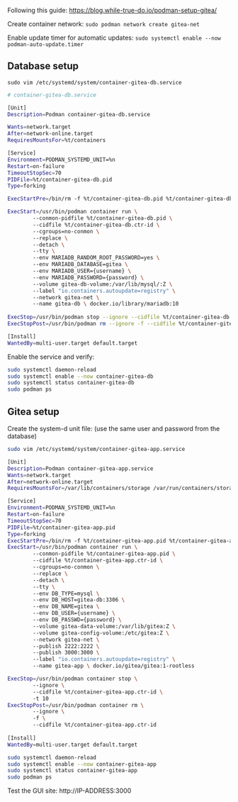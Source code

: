 Following this guide: https://blog.while-true-do.io/podman-setup-gitea/

Create container network:
`sudo podman network create gitea-net`

Enable update timer for automatic updates:
`sudo systemctl enable --now podman-auto-update.timer`

## Database setup
`sudo vim /etc/systemd/system/container-gitea-db.service`

```bash
# container-gitea-db.service 

[Unit] 
Description=Podman container-gitea-db.service 

Wants=network.target 
After=network-online.target 
RequiresMountsFor=%t/containers 

[Service] 
Environment=PODMAN_SYSTEMD_UNIT=%n 
Restart=on-failure 
TimeoutStopSec=70 
PIDFile=%t/container-gitea-db.pid 
Type=forking 

ExecStartPre=/bin/rm -f %t/container-gitea-db.pid %t/container-gitea-db.ctr-id 

ExecStart=/usr/bin/podman container run \ 
		--conmon-pidfile %t/container-gitea-db.pid \ 
		--cidfile %t/container-gitea-db.ctr-id \ 
		--cgroups=no-conmon \ 
		--replace \ 
		--detach \ 
		--tty \ 
		--env MARIADB_RANDOM_ROOT_PASSWORD=yes \ 
		--env MARIADB_DATABASE=gitea \ 
		--env MARIADB_USER={username} \ 
		--env MARIADB_PASSWORD={password} \ 
		--volume gitea-db-volume:/var/lib/mysql/:Z \ 
		--label "io.containers.autoupdate=registry" \ 
		--network gitea-net \ 
		--name gitea-db \ docker.io/library/mariadb:10 
		
ExecStop=/usr/bin/podman stop --ignore --cidfile %t/container-gitea-db.ctr-id -t 10
ExecStopPost=/usr/bin/podman rm --ignore -f --cidfile %t/container-gitea-db.ctr-id 

[Install] 
WantedBy=multi-user.target default.target
```

Enable the service and verify:
```bash
sudo systemctl daemon-reload 
sudo systemctl enable --now container-gitea-db 
sudo systemctl status container-gitea-db
sudo podman ps
```

## Gitea setup

Create the system-d unit file: (use the same user and password from the database)
```bash
sudo vim /etc/systemd/system/container-gitea-app.service
```

```bash
[Unit] 
Description=Podman container-gitea-app.service 
Wants=network.target 
After=network-online.target 
RequiresMountsFor=/var/lib/containers/storage /var/run/containers/storage 

[Service] 
Environment=PODMAN_SYSTEMD_UNIT=%n 
Restart=on-failure 
TimeoutStopSec=70 
PIDFile=%t/container-gitea-app.pid 
Type=forking 
ExecStartPre=/bin/rm -f %t/container-gitea-app.pid %t/container-gitea-app.ctr-id 
ExecStart=/usr/bin/podman container run \ 
		--conmon-pidfile %t/container-gitea-app.pid \ 
		--cidfile %t/container-gitea-app.ctr-id \ 
		--cgroups=no-conmon \ 
		--replace \ 
		--detach \ 
		--tty \ 
		--env DB_TYPE=mysql \ 
		--env DB_HOST=gitea-db:3306 \ 
		--env DB_NAME=gitea \ 
		--env DB_USER={username} \ 
		--env DB_PASSWD={password} \ 
		--volume gitea-data-volume:/var/lib/gitea:Z \ 
		--volume gitea-config-volume:/etc/gitea:Z \ 
		--network gitea-net \ 
		--publish 2222:2222 \ 
		--publish 3000:3000 \ 
		--label "io.containers.autoupdate=registry" \ 
		--name gitea-app \ docker.io/gitea/gitea:1-rootless 

ExecStop=/usr/bin/podman container stop \ 
		--ignore \ 
		--cidfile %t/container-gitea-app.ctr-id \ 
		-t 10 
ExecStopPost=/usr/bin/podman container rm \ 
		--ignore \ 
		-f \ 
		--cidfile %t/container-gitea-app.ctr-id 
	
[Install] 
WantedBy=multi-user.target default.target
```

```bash
sudo systemctl daemon-reload 
sudo systemctl enable --now container-gitea-app
sudo systemctl status container-gitea-app
sudo podman ps
```

Test the GUI site:
http://IP-ADDRESS:3000